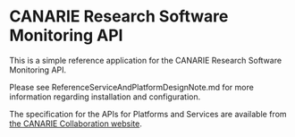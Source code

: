 # CANARIE Research Software Monitoring API

This is a simple reference application for the CANARIE Research Software Monitoring API.

Please see ReferenceServiceAndPlatformDesignNote.md for more information regarding installation and configuration.

The specification for the APIs for Platforms and Services are available from [the CANARIE Collaboration website](https://collaboration.canarie.ca/elgg/file/group/62/all#792).
